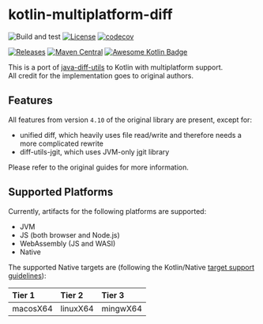 # kotlin-multiplatform-diff

![Build and test](https://github.com/petertrr/kotlin-multiplatform-diff/workflows/Build%20and%20test/badge.svg)
[![License](https://img.shields.io/github/license/petertrr/kotlin-multiplatform-diff)](https://github.com/petertrr/kotlin-multiplatform-diff/blob/main/LICENSE)
[![codecov](https://codecov.io/gh/petertrr/kotlin-multiplatform-diff/branch/main/graph/badge.svg)](https://codecov.io/gh/petertrr/kotlin-multiplatform-diff)

[![Releases](https://img.shields.io/github/v/release/petertrr/kotlin-multiplatform-diff)](https://github.com/petertrr/kotlin-multiplatform-diff/releases)
[![Maven Central](https://img.shields.io/maven-central/v/io.github.petertrr/kotlin-multiplatform-diff)](https://mvnrepository.com/artifact/io.github.petertrr)
[![Awesome Kotlin Badge](https://kotlin.link/awesome-kotlin.svg)](https://github.com/KotlinBy/awesome-kotlin)

This is a port of [java-diff-utils](https://github.com/java-diff-utils/java-diff-utils) to Kotlin with multiplatform support.  
All credit for the implementation goes to original authors.

## Features

All features from version `4.10` of the original library are present, except for:

- unified diff, which heavily uses file read/write and therefore needs a more complicated rewrite
- diff-utils-jgit, which uses JVM-only jgit library

Please refer to the original guides for more information.

## Supported Platforms

Currently, artifacts for the following platforms are supported:

- JVM
- JS (both browser and Node.js)
- WebAssembly (JS and WASI)
- Native

The supported Native targets are (following the Kotlin/Native [target support guidelines](https://kotlinlang.org/docs/native-target-support.html)):

| Tier 1   | Tier 2   | Tier 3   |
|:---------|:---------|:---------|
| macosX64 | linuxX64 | mingwX64 |
